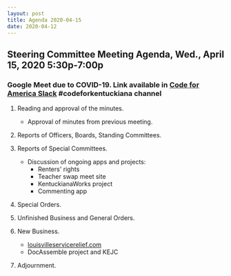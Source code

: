 ```yaml
---
layout: post
title: Agenda 2020-04-15
date: 2020-04-12
---
```


## Steering Committee Meeting Agenda, Wed., April 15, 2020 5:30p-7:00p

### Google Meet due to COVID-19. Link available in [Code for America Slack](http://slack.codeforamerica.org) #codeforkentuckiana channel

1. Reading and approval of the minutes.

    * Approval of minutes from previous meeting.

1. Reports of Officers, Boards, Standing Committees.

1. Reports of Special Committees.

    * Discussion of ongoing apps and projects:
        * Renters' rights
        * Teacher swap meet site
        * KentuckianaWorks project
        * Commenting app
  
1. Special Orders.

1. Unfinished Business and General Orders.

1. New Business.

    * [louisvilleservicerelief.com](https://louisvilleservicerelief.com)
    * DocAssemble project and KEJC
  
1. Adjournment.
